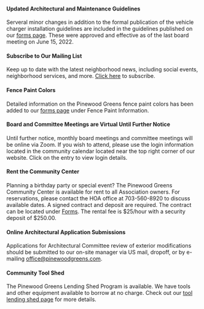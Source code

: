 #### Updated Architectural and Maintenance Guidelines

Serveral minor changes in addition to the formal publication of the vehicle charger installation guidelines are included in the guidelines published on our [forms page](forms.html). These were approved and effective as of the last board meeting on June 15, 2022.

#### Subscribe to Our Mailing List

Keep up to date with the latest neighborhood news, including social events, neighborhood services, and more.
[Click here](subscribe.html) to subscribe.

#### Fence Paint Colors

Detailed information on the Pinewood Greens fence paint colors has been added to our [forms page](forms.html) under Fence Paint Information. 

#### Board and Committee Meetings are Virtual Until Further Notice

Until further notice, monthly board meetings and committee meetings will be online via Zoom. If you wish to attend, please use the login information located in the community calendar located near the top right corner of our website. Click on the entry to view login details.

#### Rent the Community Center

Planning a birthday party or special event? The Pinewood Greens Community Center is available for rent to all Association owners. For reservations, please contact the HOA office at 703-560-8920 to discuss available dates. A signed contract and deposit are required. The contract can be located under [Forms](forms.html). The rental fee is $25/hour with a security deposit of $250.00.

#### Online Architectural Application Submissions

Applications for Architectural Committee review of exterior modifications should be submitted to our on-site manager via US mail, dropoff, or by e-mailing office@pinewoodgreens.com.

#### Community Tool Shed

The Pinewood Greens Lending Shed Program is available. We have tools and other equipment available to borrow at no charge. Check out our [tool lending shed page](toolshed.html) for more details.
